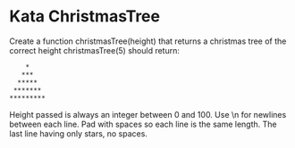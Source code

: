 # Kata ChristmasTree


Create a function christmasTree(height) that returns a christmas tree of the correct height
christmasTree(5) should return:

```
    *    
   ***   
  *****  
 ******* 
*********
```

Height passed is always an integer between 0 and 100.
Use \n for newlines between each line.
Pad with spaces so each line is the same length. The last line having only stars, no spaces.
